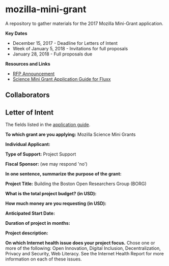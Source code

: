 # mozilla-mini-grant

A repository to gather materials for the 2017 Mozilla Mini-Grant application. 

**Key Dates**

  + December 15, 2017 - Deadline for Letters of Intent 
  + Week of January 5, 2018 - Invitations for full proposals 
  + January 28, 2018 - Full proposals due 

**Resources and Links** 

  + [RFP Announcement](https://science.mozilla.org/blog/2018-mini-grant-rfp/) 
  + [Science Mini Grant Application Guide for Fluxx](https://docs.google.com/document/d/1qPt0NWDIBmZ10F9bsWPGbDeZfy6pl2k177fV4jSoddo/edit)
  
## Collaborators   
  
  
## Letter of Intent 
The fields listed in the [application guide](https://docs.google.com/document/d/1qPt0NWDIBmZ10F9bsWPGbDeZfy6pl2k177fV4jSoddo/edit#heading=h.tw3u6msy3vnw).

**To which grant are you applying:** Mozilla Science Mini Grants

**Individual Applicant:**

**Type of Support:** Project Support 

**Fiscal Sponsor:** (we may respond 'no') 

**In one sentence, summarize the purpose of the grant:** 

**Project Title:** Building the Boston Open Researchers Group (BORG) 

**What is the total project budget? (in USD):**

**How much money are you requesting (in USD):**

**Anticipated Start Date:** 

**Duration of project in months:**

**Project description:** 

**On which Internet health issue does your project focus.** Chose one or more of the following: Open Innovation, Digital Inclusion, Decentralization, Privacy and Security, Web Literacy.  See the Internet Health Report for more information on each of these issues.

